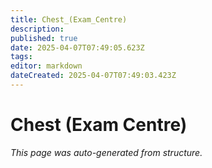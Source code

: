 ```yaml
---
title: Chest_(Exam_Centre)
description: 
published: true
date: 2025-04-07T07:49:05.623Z
tags: 
editor: markdown
dateCreated: 2025-04-07T07:49:03.423Z
---
```


# Chest (Exam Centre)

*This page was auto-generated from structure.*